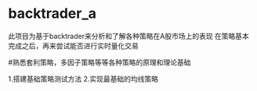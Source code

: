 # backtrader_a

此项目为基于backtrader来分析和了解各种策略在A股市场上的表现
在策略基本完成之后，再来尝试能否进行实时量化交易


#熟悉套利策略，多因子策略等等各种策略的原理和理论基础

1.搭建基础策略测试方法
2.实现最基础的均线策略